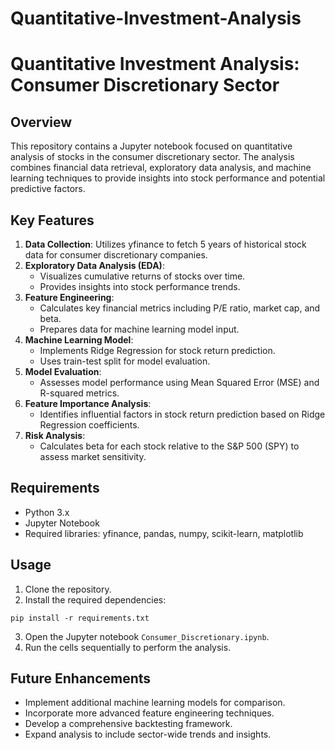 # Quantitative-Investment-Analysis
# Quantitative Investment Analysis: Consumer Discretionary Sector

## Overview

This repository contains a Jupyter notebook focused on quantitative analysis of stocks in the consumer discretionary sector. The analysis combines financial data retrieval, exploratory data analysis, and machine learning techniques to provide insights into stock performance and potential predictive factors.

## Key Features

1. **Data Collection**: Utilizes yfinance to fetch 5 years of historical stock data for consumer discretionary companies.
2. **Exploratory Data Analysis (EDA)**:
    - Visualizes cumulative returns of stocks over time.
    - Provides insights into stock performance trends.
3. **Feature Engineering**:
    - Calculates key financial metrics including P/E ratio, market cap, and beta.
    - Prepares data for machine learning model input.
4. **Machine Learning Model**:
    - Implements Ridge Regression for stock return prediction.
    - Uses train-test split for model evaluation.
5. **Model Evaluation**:
    - Assesses model performance using Mean Squared Error (MSE) and R-squared metrics.
6. **Feature Importance Analysis**:
    - Identifies influential factors in stock return prediction based on Ridge Regression coefficients.
7. **Risk Analysis**:
    - Calculates beta for each stock relative to the S\&P 500 (SPY) to assess market sensitivity.

## Requirements

- Python 3.x
- Jupyter Notebook
- Required libraries: yfinance, pandas, numpy, scikit-learn, matplotlib


## Usage

1. Clone the repository.
2. Install the required dependencies:

```
pip install -r requirements.txt
```

3. Open the Jupyter notebook `Consumer_Discretionary.ipynb`.
4. Run the cells sequentially to perform the analysis.

## Future Enhancements

- Implement additional machine learning models for comparison.
- Incorporate more advanced feature engineering techniques.
- Develop a comprehensive backtesting framework.
- Expand analysis to include sector-wide trends and insights.
